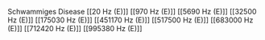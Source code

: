 Schwammiges Disease
[[20 Hz (E)]]
[[970 Hz (E)]]
[[5690 Hz (E)]]
[[32500 Hz (E)]]
[[175030 Hz (E)]]
[[451170 Hz (E)]]
[[517500 Hz (E)]]
[[683000 Hz (E)]]
[[712420 Hz (E)]]
[[995380 Hz (E)]]